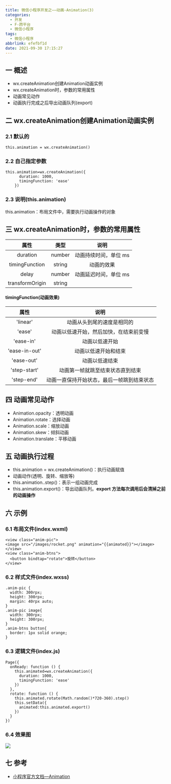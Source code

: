 ```yaml
---
title: 微信小程序开发之——动画-Animation(3)
categories:
  - 开发
  - F-跨平台
  - 微信小程序
tags:
  - 微信小程序
abbrlink: efefbf1d
date: 2021-09-30 17:15:27
---
```

## 一 概述

* wx.createAnimation创建Animation动画实例
* wx.createAnimation时，参数的常用属性
* 动画常见动作
* 动画执行完成之后导出动画队列(export)

<!--more-->

## 二 wx.createAnimation创建Animation动画实例

### 2.1 默认的

```
this.animation = wx.createAnimation()
```

### 2.2 自己指定参数

```
this.animation=wx.createAnimation({
      duration: 1000,
      timingFunction: 'ease'
    })
```

### 2.3 说明(this.animation)

this.animation：布局文件中，需要执行动画操作的对象

## 三 wx.createAnimation时，参数的常用属性

|      属性       |  类型  |         说明          |
| :-------------: | :----: | :-------------------: |
|    duration     | number | 动画持续时间，单位 ms |
| timingFunction  | string |      动画的效果       |
|      delay      | number | 动画延迟时间，单位 ms |
| transformOrigin | string |                       |

#### timingFunction(动画效果)

|     属性      |                    说明                    |
| :-----------: | :----------------------------------------: |
|   'linear'    |         动画从头到尾的速度是相同的         |
|    'ease'     |   动画以低速开始，然后加快，在结束前变慢   |
|   'ease-in'   |               动画以低速开始               |
| 'ease-in-out' |            动画以低速开始和结束            |
|  'ease-out'   |               动画以低速结束               |
| 'step-start'  |      动画第一帧就跳至结束状态直到结束      |
|  'step-end'   | 动画一直保持开始状态，最后一帧跳到结束状态 |

## 四 动画常见动作

* Animation.opacity：透明动画
* Animation.rotate：选择动画
* Animation.scale：缩放动画
* Animation.skew：倾斜动画
* Animation.translate：平移动画

## 五 动画执行过程

*  this.animation = wx.createAnimation()：执行动画赋值
* 动画动作(透明、旋转、缩放等)
*  this.animation..step()：表示一组动画完成
* this.animation.export()：导出动画队列。**export 方法每次调用后会清掉之前的动画操作**

## 六 示例

### 6.1 布局文件(index.wxml)

```
<view class="anim-pic">
<image src="/images/rocket.png" animation="{{animated}}"></image>
</view>
<view class="anim-btns">
  <button bindtap="rotate">旋转</button>
</view>
```

### 6.2 样式文件(index.wxss)

```
.anim-pic {
  width: 300rpx;
  height: 300rpx;
  margin: 40rpx auto;
}
.anim-pic image{
  width: 300rpx;
  height: 300rpx;
}
.anim-btns button{
  border: 1px solid orange;
}
```

### 6.3 逻辑文件(index.js)

```
Page({
  onReady: function () {
    this.animated=wx.createAnimation({
      duration: 1000,
      timingFunction: 'ease'
    })
  },
  rotate: function () {
    this.animated.rotate(Math.random()*720-360).step()
    this.setData({
      animated:this.animated.export()
    })
  }
})
```

### 6.4 效果图

![][1]

## 七 参考
* [小程序官方文档—Animation](https://developers.weixin.qq.com/miniprogram/dev/api/ui/animation/wx.createAnimation.html)


[1]:https://cdn.jsdelivr.net/gh/pgzxc/cdn@master/blog-wechat/wechat-animate-animation-rotate.gif
